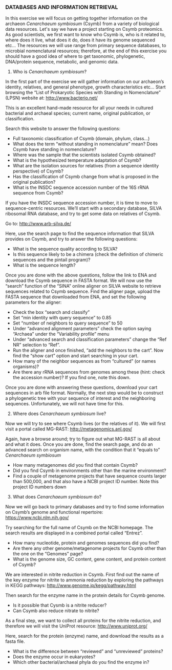 ### DATABASES AND INFORMATION RETRIEVAL

In this exercise we will focus on getting together information on the archaeon *Cenarchaeum symbiosum* (Csymb) from a variety of biological data resources. Let's say we have a project starting on Csymb proteomics. As good scientists, we first want to know who Csymb is, who is it related to, where does it live, what does it do, does it have its genome sequenced etc…
The resources we will use range from primary sequence databases, to microbial nomenclatural resources; therefore, at the end of this exercise you should have a good idea of where to get taxonomic, phylogenetic, DNA/protein sequence, metabolic, and genomic data.

1. Who is *Cenarchaeum symbiosum*?

In the first part of the exercise we will gather information on our archaeon’s identity, relatives, and general phenotype, growth characteristics etc… Start browsing the “List of Prokaryotic Species with Standing in Nomenclature” (LPSN) website at:
http://www.bacterio.net/

This is an excellent hand-made resource for all your needs in cultured bacterial and archaeal species; current name, original publication, or classification.

Search this website to answer the following questions:

  - Full taxonomic classification of Csymb (domain, phylum, class…)
  - What does the term “without standing in nomenclature” mean? Does Csymb have standing in nomenclature?
  - Where was the sample that the scientists isolated Csymb obtained?
  - What is the hypothesized temperature adaptation of Csymb?
  - What are the isolation sources for relatives (from a sequence identity perspective) of Csymb?
  - Has the classification of Csymb change from what is proposed in the original publication?
  - What is the INSDC sequence accession number of the 16S rRNA sequence from Csymb?

If you have the INSDC sequence accession number, it is time to move to sequence-centric resources. We’ll start with a secondary database, SILVA ribosomal RNA database, and try to get some data on relatives of Csymb.

Go to:
http://www.arb-silva.de/

Here, use the search page to find the sequence information that SILVA provides on Csymb, and try to answer the following questions:

- What is the sequence quality according to SILVA?
- Is this sequence likely to be a chimera (check the definition of chimeric sequences and the pintail program)?
- What is the sequence length?

Once you are done with the above questions, follow the link to ENA and download the Csymb sequence in FASTA format. We will now use the “search” function of the “SINA” online aligner on SILVA website to retrieve sequences related to Csymb sequence. Find the aligner page, upload the FASTA sequence that downloaded from ENA, and set the following parameters for the aligner:

- Check the box “search and classify”
- Set “min identity with query sequence” to 0.85
- Set “number of neighbors to query sequence” to 50
- Under “advanced alignment parameters” check the option saying “Archaea” under the “Variability profile” menu
- Under “advanced search and classification parameters” change the “Ref NR” selection to “Ref”. 
- Run the aligner and once finished, “add the neighbors to the cart”. Now find the “show cart” option and start searching in your cart.
- How many of the neighbor sequences as from “cultured” (or names
organisms)?
- Are there any rRNA sequences from genomes among these (hint: check the accession number)? If you find one, note this down.

Once you are done with answering these questions, download your cart sequences in arb file format. Normally, the next step would be to construct a phylogenetic tree with your sequence of interest and the neighboring sequences. Unfortunately, we will not have time for this.

2. Where does *Cenarchaeum symbiosum* live?

Now we will try to see where Csymb lives (or the relatives of it). We will first visit a portal called MG-RAST:
http://metagenomics.anl.gov/

Again, have a browse around; try to figure out what MG-RAST is all about and what it does. Once you are done, find the search page, and do an advanced search on organism name, with the condition that it “equals to” *Cenarchaeum symbiosum*

- How many metagenomes did you find that contain Csymb?
- Did you find Csymb in environments other than the marine environment?
- Find a couple of metagenome projects that have sequence counts larger than 500,000, and that also have a NCBI project ID number. Note this project ID numbers down

3. What does *Cenarchaeum symbiosum* do?

Now we will go back to primary databases and try to find some information on Csymb’s genome and functional repertoire:
https://www.ncbi.nlm.nih.gov/

Try searching for the full name of Csymb on the NCBI homepage. The search results are displayed in a combined portal called “Entrez”.

- How many nucleotide, protein and genomes sequences did you find?
- Are there any other genome/metagenome projects for Csymb other than the one on the “Genomes” page?
- What is the genome size, GC content, gene content, and protein content of Csymb?

We are interested in nitrite reduction in Csymb. First find out the name of the key enzyme for nitrite to ammonia reduction by exploring the pathways in KEGG pathways:
http://www.genome.jp/kegg/pathway.html

Then search for the enzyme name in the protein details for Csymb genome.

- Is it possible that Cysmb is a nitrite reducer?
- Can Csymb also reduce nitrate to nitrite?

As a final step, we want to collect all proteins for the nitrite reduction, and therefore we will visit the UniProt resource:
http://www.uniprot.org/

Here, search for the protein (enzyme) name, and download the results as a fasta file.
- What is the difference between “reviewed” and “unreviewed” proteins?
- Does the enzyme occur in eukaryotes?
- Which other bacterial/archaeal phyla do you find the enzyme in?
